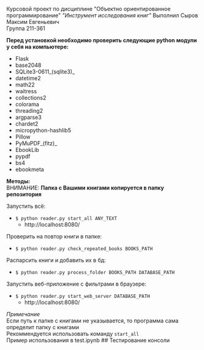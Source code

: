 Курсовой проект по дисциплине "Объектно ориентированное программирование" 
_"Инструмент исследования книг"_
Выполнил Сыров Максим Евгеньевич  
Группа 211-361  

**Перед установкой необходимо проверить следующие python модули у себя на компьютере:**
- Flask
- base2048
- SQLite3-0611_(sqlite3)_
- datetime2
- math22
- waitress
- collections2
- colorama
- threading2
- argparse3
- chardet2
- micropython-hashlib5
- Pillow
- PyMuPDF_(fitz)_
- EbookLib
- pypdf
- bs4
- ebookmeta

**Методы:**  
ВНИМАНИЕ: **Папка с Вашими книгами копируется в папку репозитория**  

Запустить всё:  
- `$ python reader.py start_all ANY_TEXT`
  - http://localhost:8080/

Проверить на повтор книги в папке:  
- `$ python reader.py check_repeated_books BOOKS_PATH`

Распарсить книги и добавить их в бд:  
- `$ python reader.py process_folder BOOKS_PATH DATABASE_PATH`

Запустить веб-приложение с фильтрами в браузере:  
- `$ python reader.py start_web_server DATABASE_PATH`
    - http://localhost:8080/

_Примечание_  
  Если путь к папке с книгами не указывается, то программа сама определит папку с книгами  
  Рекоммендуется использовать команду `start_all`  
Пример использования в test.ipynb ## Тестирование консоли  

